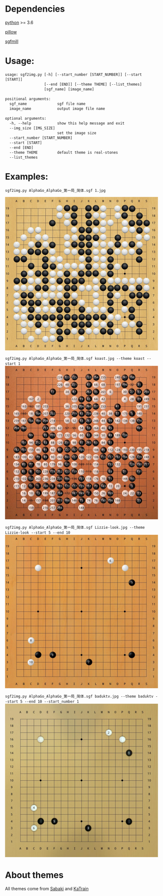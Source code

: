 # Dependencies
[python](https://www.python.org/) >= 3.6

[pillow](https://python-pillow.org/)

[sgfmill](https://mjw.woodcraft.me.uk/sgfmill/)

# Usage:
```
usage: sgf2img.py [-h] [--start_number [START_NUMBER]] [--start [START]]
                  [--end [END]] [--theme THEME] [--list_themes]
                  [sgf_name] [image_name]

positional arguments:
  sgf_name              sgf file name
  image_name            output image file name

optional arguments:
  -h, --help            show this help message and exit
  --img_size [IMG_SIZE]
                        set the image size
  --start_number [START_NUMBER]
  --start [START]
  --end [END]
  --theme THEME         default theme is real-stones
  --list_themes
```

# Examples:

`sgf2img.py AlphaGo_AlphaGo_第一局_简体.sgf 1.jpg`

![](gallery/real-stones.jpg)

`sgf2img.py AlphaGo_AlphaGo_第一局_简体.sgf koast.jpg --theme koast --start 1`
![](gallery/koast.jpg)

`sgf2img.py AlphaGo_AlphaGo_第一局_简体.sgf Lizzie-look.jpg --theme Lizzie-look --start 5 --end 10`
![](gallery/Lizzie-look.jpg)

`sgf2img.py AlphaGo_AlphaGo_第一局_简体.sgf baduktv.jpg --theme baduktv --start 5 --end 10 --start_number 1`
![](gallery/baduktv.jpg)

# About themes
All themes come from [Sabaki](https://github.com/SabakiHQ/Sabaki/) and [KaTrain](https://github.com/sanderland/katrain)
